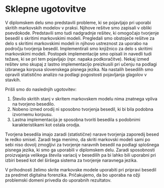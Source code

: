 # Sklepne ugotovitve

V diplomskem delu smo predstavili probleme, ki se pojavljajo pri uporabi skritih markovskih modelov v praksi. Njihove rešitve smo zapisali v obliki psevdokode. Predstavili smo tudi nadgradnje rešitev, ki omogočajo tvorjenje besedil s skritimi markovskimi modeli. Pregledali smo obstoječe rešitve za delo s skritimi markovskimi modeli in njihovo ustreznost za uporabo na področju tvorjenja besedil. Implementirali smo knjižnico za delo s skritimi markovskimi modeli. Postopek implementacije smo opisali in navedli tudi težave, ki se pri tem pojavljajo (npr. napaka podkoračitve). Nekaj izmed rešitev smo skupaj z lastno implementacijo preizkusili pri učenju na podlagi izbranega korpusa slovenskega pisnega jezika. 
Na nastalih besedilih smo opravili statistično analizo na podlagi pogostosti pojavljanja glagolov v stavkih.

Prišli smo do naslednjih ugotovitev:
1. Število skritih stanj v skritem markovskem modelu nima znatnega vpliva na tvorjeno besedilo.
2. Nobeno izmed orodij ni sposobno tvorjenja besedil, ki bi bila podobna izvornemu korpusu.
3. Lastna implementacija je sposobna tvoriti besedila s podobnimi karakteristikami kot ostala orodja. 

Tvorjena besedila imajo zaradi (statistične) narave tvorjenja zaporedij besed le redko smisel. Zaradi tega menimo, da skriti markovski modeli sami po sebi niso dovolj zmogljivi za tvorjenje naravnih besedil na podlagi splošnega pisnega jezika, ki smo ga uporabili v diplomskem delu. Zaradi sposobnosti proizvajanja velikega števila variacij v besedilih pa bi lahko bili uporabni pri izbiri besed kot del širšega sistema za tvorjenje naravnega jezika.

V prihodnosti želimo skrite markovske modele uporabiti pri pripravi besedil za predmet digitalna forenzika. Pričakujemo, da bo uporaba na ožji problemski domeni privedla do uporabnih rezultatov.
